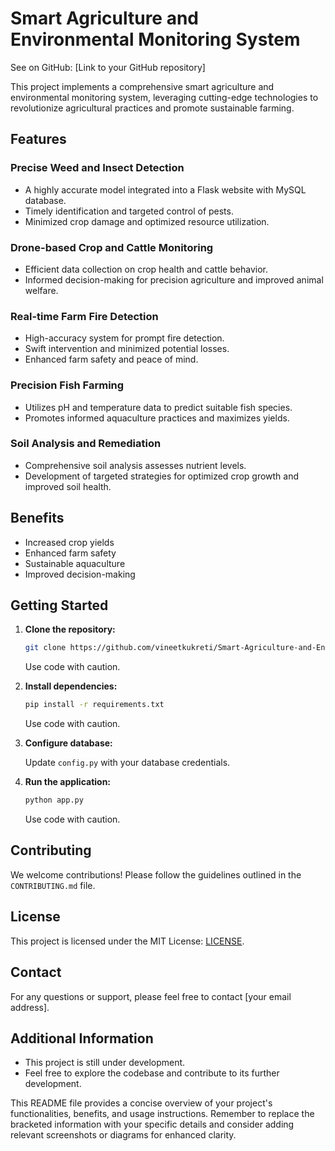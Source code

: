 # Smart Agriculture and Environmental Monitoring System

See on GitHub: [Link to your GitHub repository]

This project implements a comprehensive smart agriculture and environmental monitoring system, leveraging cutting-edge technologies to revolutionize agricultural practices and promote sustainable farming.

## Features

### Precise Weed and Insect Detection

- A highly accurate model integrated into a Flask website with MySQL database.
- Timely identification and targeted control of pests.
- Minimized crop damage and optimized resource utilization.

### Drone-based Crop and Cattle Monitoring

- Efficient data collection on crop health and cattle behavior.
- Informed decision-making for precision agriculture and improved animal welfare.
  
### Real-time Farm Fire Detection

- High-accuracy system for prompt fire detection.
- Swift intervention and minimized potential losses.
- Enhanced farm safety and peace of mind.

### Precision Fish Farming

- Utilizes pH and temperature data to predict suitable fish species.
- Promotes informed aquaculture practices and maximizes yields.

### Soil Analysis and Remediation

- Comprehensive soil analysis assesses nutrient levels.
- Development of targeted strategies for optimized crop growth and improved soil health.

## Benefits

- Increased crop yields
- Enhanced farm safety
- Sustainable aquaculture
- Improved decision-making

## Getting Started

1. **Clone the repository:**

    ```bash
    git clone https://github.com/vineetkukreti/Smart-Agriculture-and-Environmental-Monitoring-System
    ```
   Use code with caution.

2. **Install dependencies:**

    ```bash
    pip install -r requirements.txt
    ```
   Use code with caution.

3. **Configure database:**

    Update `config.py` with your database credentials.

4. **Run the application:**

    ```bash
    python app.py
    ```
   Use code with caution.

## Contributing

We welcome contributions! Please follow the guidelines outlined in the `CONTRIBUTING.md` file.

## License

This project is licensed under the MIT License: [LICENSE](LICENSE).

## Contact

For any questions or support, please feel free to contact [your email address].

## Additional Information

- This project is still under development.
- Feel free to explore the codebase and contribute to its further development.

This README file provides a concise overview of your project's functionalities, benefits, and usage instructions. Remember to replace the bracketed information with your specific details and consider adding relevant screenshots or diagrams for enhanced clarity.
